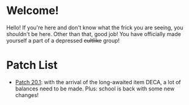 # Welcome!
Hello! If you're here and don't know what the frick you are seeing, you shouldn't be here. Other than that, good job! You have officially made yourself a part of a depressed ~~cultlike~~ group!
# Patch List
* [Patch 20.1](https://github.com/coder203/coder203.github.io/blob/main/patchnote1.html): with the arrival of the long-awaited item DECA, a lot of balances need to be made. Plus: school is back with some new changes!
